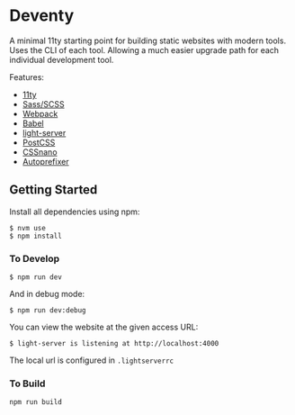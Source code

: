 # Deventy

A minimal 11ty starting point for building static websites with modern tools. Uses the CLI of each tool. Allowing a much easier upgrade path for each individual development tool.

Features:
- [11ty](https://www.11ty.io/)
- [Sass/SCSS](https://github.com/sass/node-sass)
- [Webpack](https://webpack.js.org/)
- [Babel](https://babeljs.io/)
- [light-server](https://github.com/txchen/light-server)
- [PostCSS](https://postcss.org/)
- [CSSnano](https://cssnano.co/)
- [Autoprefixer](https://github.com/postcss/autoprefixer)

## Getting Started

Install all dependencies using npm:

```
$ nvm use
$ npm install
```

### To Develop

```
$ npm run dev
```
 And in debug mode:
 
```
$ npm run dev:debug
```

You can view the website at the given access URL:
```
$ light-server is listening at http://localhost:4000
```

The local url is configured in `.lightserverrc`

### To Build

```
npm run build
```
